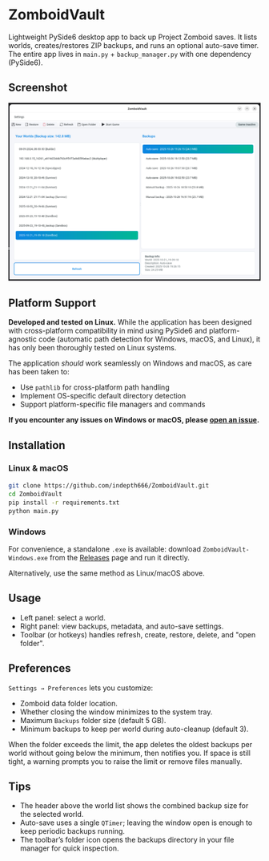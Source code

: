 # ZomboidVault

Lightweight PySide6 desktop app to back up Project Zomboid saves. It lists worlds, creates/restores ZIP backups, and runs an optional auto-save timer. The entire app lives in `main.py` + `backup_manager.py` with one dependency (PySide6).

## Screenshot

![ZomboidVault Main Window](.github/screenshots/main.png)

## Platform Support

**Developed and tested on Linux.** While the application has been designed with cross-platform compatibility in mind using PySide6 and platform-agnostic code (automatic path detection for Windows, macOS, and Linux), it has only been thoroughly tested on Linux systems.

The application *should* work seamlessly on Windows and macOS, as care has been taken to:
- Use `pathlib` for cross-platform path handling
- Implement OS-specific default directory detection
- Support platform-specific file managers and commands

**If you encounter any issues on Windows or macOS, please [open an issue](https://github.com/indepth666/ZomboidVault/issues).**

## Installation

### Linux & macOS

```bash
git clone https://github.com/indepth666/ZomboidVault.git
cd ZomboidVault
pip install -r requirements.txt
python main.py
```

### Windows

For convenience, a standalone `.exe` is available: download `ZomboidVault-Windows.exe` from the [Releases](https://github.com/indepth666/ZomboidVault/releases) page and run it directly.

Alternatively, use the same method as Linux/macOS above.

## Usage

- Left panel: select a world.
- Right panel: view backups, metadata, and auto-save settings.
- Toolbar (or hotkeys) handles refresh, create, restore, delete, and "open folder".

## Preferences

`Settings → Preferences` lets you customize:
- Zomboid data folder location.
- Whether closing the window minimizes to the system tray.
- Maximum `Backups` folder size (default 5 GB).
- Minimum backups to keep per world during auto-cleanup (default 3).

When the folder exceeds the limit, the app deletes the oldest backups per world without going below the minimum, then notifies you. If space is still tight, a warning prompts you to raise the limit or remove files manually.

## Tips

- The header above the world list shows the combined backup size for the selected world.
- Auto-save uses a single `QTimer`; leaving the window open is enough to keep periodic backups running.
- The toolbar’s folder icon opens the backups directory in your file manager for quick inspection.

